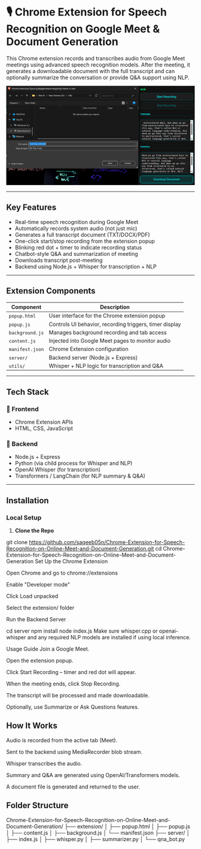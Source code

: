 # 🎙️ Chrome Extension for Speech Recognition on Google Meet & Document Generation

This Chrome extension records and transcribes audio from Google Meet meetings using advanced speech recognition models. After the meeting, it generates a downloadable document with the full transcript and can optionally summarize the conversation or provide Q&A support using NLP.

![Screenshot of Extension UI](image.png)

---

## Key Features

- Real-time speech recognition during Google Meet
- Automatically records system audio (not just mic)
- Generates a full transcript document (TXT/DOCX/PDF)
- One-click start/stop recording from the extension popup
- Blinking red dot + timer to indicate recording status
- Chatbot-style Q&A and summarization of meeting
- Downloads transcript post-meeting
- Backend using Node.js + Whisper for transcription + NLP

---

## Extension Components

| Component        | Description                                              |
|------------------|----------------------------------------------------------|
| `popup.html`     | User interface for the Chrome extension popup            |
| `popup.js`       | Controls UI behavior, recording triggers, timer display  |
| `background.js`  | Manages background recording and tab access              |
| `content.js`     | Injected into Google Meet pages to monitor audio         |
| `manifest.json`  | Chrome Extension configuration                           |
| `server/`        | Backend server (Node.js + Express)                       |
| `utils/`         | Whisper + NLP logic for transcription and Q&A            |

---

## Tech Stack

### 🔹 Frontend
- Chrome Extension APIs
- HTML, CSS, JavaScript

### 🔹 Backend
- Node.js + Express
- Python (via child process for Whisper and NLP)
- OpenAI Whisper (for transcription)
- Transformers / LangChain (for NLP summary & Q&A)

---

## Installation

### Local Setup

1. **Clone the Repo**

git clone https://github.com/saqeeb05n/Chrome-Extension-for-Speech-Recognition-on-Online-Meet-and-Document-Generation.git
cd Chrome-Extension-for-Speech-Recognition-on-Online-Meet-and-Document-Generation
Set Up the Chrome Extension

Open Chrome and go to chrome://extensions

Enable "Developer mode"

Click Load unpacked

Select the extension/ folder

Run the Backend Server

cd server
npm install
node index.js
Make sure whisper.cpp or openai-whisper and any required NLP models are installed if using local inference.

 Usage Guide
Join a Google Meet.

Open the extension popup.

Click Start Recording – timer and red dot will appear.

When the meeting ends, click Stop Recording.

The transcript will be processed and made downloadable.

Optionally, use Summarize or Ask Questions features.

## How It Works
Audio is recorded from the active tab (Meet).

Sent to the backend using MediaRecorder blob stream.

Whisper transcribes the audio.

Summary and Q&A are generated using OpenAI/Transformers models.

A document file is generated and returned to the user.

## Folder Structure

Chrome-Extension-for-Speech-Recognition-on-Online-Meet-and-Document-Generation/
├── extension/
│   ├── popup.html
│   ├── popup.js
│   ├── content.js
│   ├── background.js
│   └── manifest.json
├── server/
│   ├── index.js
│   ├── whisper.py
│   ├── summarizer.py
│   └── qna_bot.py
